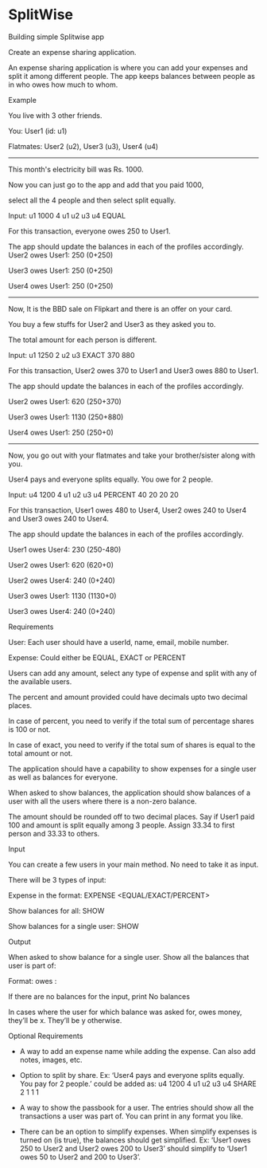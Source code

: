 # SplitWise
Building simple Splitwise app


Create an expense sharing application.

An expense sharing application is where you can add your expenses and split it among different people. The app keeps balances between people as in who owes how much to whom.

Example

You live with 3 other friends.

You: User1 (id: u1)

Flatmates: User2 (u2), User3 (u3), User4 (u4)

---

This month's electricity bill was Rs. 1000.

Now you can just go to the app and add that you paid 1000,

select all the 4 people and then select split equally.

Input: u1 1000 4 u1 u2 u3 u4 EQUAL

For this transaction, everyone owes 250 to User1.

The app should update the balances in each of the profiles accordingly. User2 owes User1: 250 (0+250)

User3 owes User1: 250 (0+250)

User4 owes User1: 250 (0+250)

---

Now, It is the BBD sale on Flipkart and there is an offer on your card.

You buy a few stuffs for User2 and User3 as they asked you to.

The total amount for each person is different.

Input: u1 1250 2 u2 u3 EXACT 370 880

For this transaction, User2 owes 370 to User1 and User3 owes 880 to User1.

The app should update the balances in each of the profiles accordingly.

User2 owes User1: 620 (250+370)

User3 owes User1: 1130 (250+880)

User4 owes User1: 250 (250+0)

---

Now, you go out with your flatmates and take your brother/sister along with you.

User4 pays and everyone splits equally. You owe for 2 people.

Input: u4 1200 4 u1 u2 u3 u4 PERCENT 40 20 20 20

For this transaction, User1 owes 480 to User4, User2 owes 240 to User4 and User3 owes 240 to User4.

The app should update the balances in each of the profiles accordingly.

User1 owes User4: 230 (250-480)

User2 owes User1: 620 (620+0)

User2 owes User4: 240 (0+240)

User3 owes User1: 1130 (1130+0)

User3 owes User4: 240 (0+240)

Requirements

User: Each user should have a userId, name, email, mobile number.

Expense: Could either be EQUAL, EXACT or PERCENT

Users can add any amount, select any type of expense and split with any of the available users.

The percent and amount provided could have decimals upto two decimal places.

In case of percent, you need to verify if the total sum of percentage shares is 100 or not.

In case of exact, you need to verify if the total sum of shares is equal to the total amount or not.

The application should have a capability to show expenses for a single user as well as balances for everyone.

When asked to show balances, the application should show balances of a user with all the users where there is a non-zero balance.

The amount should be rounded off to two decimal places. Say if User1 paid 100 and amount is split equally among 3 people. Assign 33.34 to first person and 33.33 to others.

Input

You can create a few users in your main method. No need to take it as input.

There will be 3 types of input:

Expense in the format: EXPENSE <user-id-of-person-who-paid> <no-of-users> <space-separated-list-of-users> <EQUAL/EXACT/PERCENT> <space-separated-values-in-case-of-non-equal>

Show balances for all: SHOW

Show balances for a single user: SHOW <user-id>

Output

When asked to show balance for a single user. Show all the balances that user is part of:

Format: <user-id-of-x> owes <user-id-of-y>: <amount>

If there are no balances for the input, print No balances

In cases where the user for which balance was asked for, owes money, they’ll be x. They’ll be y otherwise.

Optional Requirements

- A way to add an expense name while adding the expense. Can also add notes, images, etc.

- Option to split by share. Ex: ‘User4 pays and everyone splits equally. You pay for 2 people.’ could be added as: u4 1200 4 u1 u2 u3 u4 SHARE 2 1 1 1

- A way to show the passbook for a user. The entries should show all the transactions a user was part of. You can print in any format you like.

- There can be an option to simplify expenses. When simplify expenses is turned on (is true), the balances should get simplified. Ex: ‘User1 owes 250 to User2 and User2 owes 200 to User3’ should simplify to ‘User1 owes 50 to User2 and 200 to User3’.

